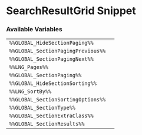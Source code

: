 # SearchResultGrid Snippet

### Available Variables
|||
|---|---|
| `%%GLOBAL_HideSectionPaging%%` |
| `%%GLOBAL_SectionPagingPrevious%%` |
| `%%GLOBAL_SectionPagingNext%%` |
| `%%LNG_Pages%%` |
| `%%GLOBAL_SectionPaging%%` |
| `%%GLOBAL_HideSectionSorting%%` |
| `%%LNG_SortBy%%` |
| `%%GLOBAL_SectionSortingOptions%%` |
| `%%GLOBAL_SectionType%%` |
| `%%GLOBAL_SectionExtraClass%%` |
| `%%GLOBAL_SectionResults%%` |
